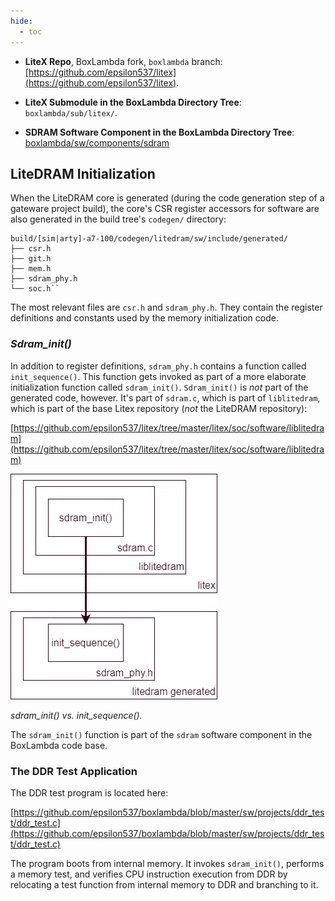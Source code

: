 ```yaml
---
hide:
  - toc
---
```


- **LiteX Repo**, BoxLambda fork, `boxlambda` branch:
  [https://github.com/epsilon537/litex](https://github.com/epsilon537/litex).

- **LiteX Submodule in the BoxLambda Directory Tree**:
  `boxlambda/sub/litex/`.

- **SDRAM Software Component in the BoxLambda Directory Tree**: [boxlambda/sw/components/sdram](https://github.com/epsilon537/boxlambda/tree/master/sw/components/sdram)

## LiteDRAM Initialization

When the LiteDRAM core is generated (during the code generation step of a gateware project build), the core's CSR register accessors for software are also generated in the build tree's `codegen/` directory:

```
build/[sim|arty]-a7-100/codegen/litedram/sw/include/generated/
├── csr.h
├── git.h
├── mem.h
├── sdram_phy.h
└── soc.h``
```

The most relevant files are `csr.h` and `sdram_phy.h`. They contain the register definitions and constants used by the memory initialization code.

### *Sdram_init()*

In addition to register definitions, `sdram_phy.h` contains a function called `init_sequence()`. This function gets invoked as part of a more elaborate initialization function called `sdram_init()`. `Sdram_init()` is *not* part of the generated code, however. It's part of `sdram.c`, which is part of `liblitedram`, which is part of the base Litex repository (*not* the LiteDRAM repository):

[https://github.com/epsilon537/litex/tree/master/litex/soc/software/liblitedram](https://github.com/epsilon537/litex/tree/master/litex/soc/software/liblitedram)

![sdram_init()](assets/sdram_init.drawio.png)

*sdram_init() vs. init_sequence().*

The `sdram_init()` function is part of the `sdram` software component in the BoxLambda code base.

### The DDR Test Application

The DDR test program is located here:

[https://github.com/epsilon537/boxlambda/blob/master/sw/projects/ddr_test/ddr_test.c](https://github.com/epsilon537/boxlambda/blob/master/sw/projects/ddr_test/ddr_test.c)

The program boots from internal memory. It invokes `sdram_init()`, performs a memory test, and verifies CPU instruction execution from DDR by relocating a test function from internal memory to DDR and branching to it.


